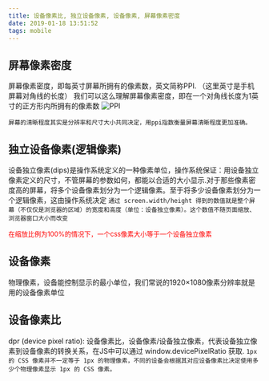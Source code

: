 ```yaml
---
title: 设备像素比, 独立设备像素, 设备像素, 屏幕像素密度
date: 2019-01-18 13:51:52
tags: mobile
---
```


## 屏幕像素密度
屏幕像素密度，即每英寸屏幕所拥有的像素数，英文简称PPI. （这里英寸是手机屏幕对角线的长度）
我们可以这么理解屏幕像素密度，即在一个对角线长度为1英寸的正方形内所拥有的像素数
![PPI](http://pyqqincie.bkt.clouddn.com/ppi.jpg)

`屏幕的清晰程度其实是分辨率和尺寸大小共同决定，用ppi指数衡量屏幕清晰程度更加准确。`

## 独立设备像素(逻辑像素)
设备独立像素(dips)是操作系统定义的一种像素单位，操作系统保证：用设备独立像素定义的尺寸，不管屏幕的参数如何，都能以合适的大小显示.对于那些像素密度高的屏幕，将多个设备像素划分为一个逻辑像素。至于将多少设备像素划分为一个逻辑像素，这由操作系统决定
`通过 screen.width/height 得到的数值就是整个屏幕（不仅仅是浏览器的区域）的宽度和高度（单位：设备独立像素）。这个数值不随页面缩放、浏览器窗口大小而改变`

<font size=2 color=red>在缩放比例为100%的情况下，一个css像素大小等于一个设备独立像素</font>

## 设备像素
物理像素，设备能控制显示的最小单位，我们常说的1920×1080像素分辨率就是用的设备像素单位

## 设备像素比
dpr (device pixel ratio): 设备像素比，设备像素/设备独立像素，代表设备独立像素到设备像素的转换关系，在JS中可以通过 window.devicePixelRatio 获取.
`1px 的 CSS 像素并不一定等于 1px 的物理像素，不同的设备会根据其对应设备像素比决定使用多少个物理像素显示 1px 的 CSS 像素。`